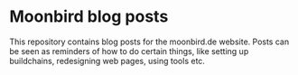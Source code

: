 # Moonbird blog posts

This repository contains blog posts for the moonbird.de website. Posts can be seen as reminders of how to do certain 
things, like setting up buildchains, redesigning web pages, using tools etc. 